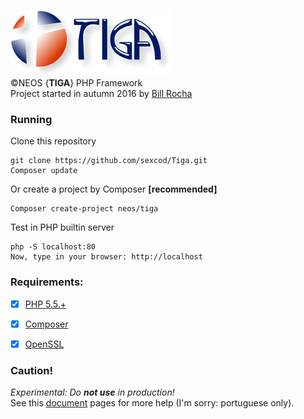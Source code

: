 ![Tiga](https://github.com/sexcod/Tiga/blob/master/img/logoTG_256x105.png)        
©NEOS {**TIGA**} PHP Framework   
Project started in autumn 2016 by [Bill Rocha](https://google.com/+BillRocha)

### Running
Clone this repository      

    git clone https://github.com/sexcod/Tiga.git  
    Composer update
    
Or create a project by Composer **[recommended]**

    Composer create-project neos/tiga 

Test in PHP builtin server

    php -S localhost:80 
    Now, type in your browser: http://localhost

### Requirements:       
- [x] [PHP 5.5.+](http://www.php.net)         
- [x] [Composer](https://getcomposer.org/)      
- [x] [OpenSSL](http://php.net/manual/pt_BR/openssl.installation.php)


### Caution!        

_Experimental: Do **not use** in production!_       
See this [document](https://github.com/sexcod/Tiga/tree/master/php/Lib/Doc/README.md) pages for more help (I'm sorry: portuguese only).


